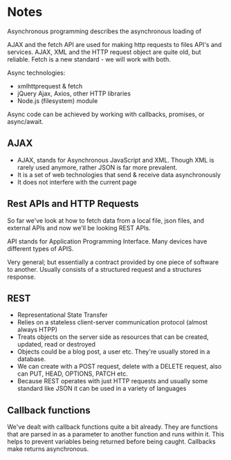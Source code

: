 # Notes

Asynchronous programming describes the asynchronous loading of

AJAX and the fetch API are used for making http requests to files API's and services. AJAX, XML and the HTTP request object are quite old, but reliable. Fetch is a new standard - we will work with both.

Async technologies:
 - xmlhttprequest & fetch
 - jQuery Ajax, Axios, other HTTP libraries
 - Node.js (filesystem) module

Async code can be achieved by working with callbacks, promises, or async/await.

## AJAX
- AJAX, stands for Asynchronous JavaScript and XML. Though XML is rarely used anymore, rather JSON is far more prevalent.
- It is a set of web technologies that send & receive data asynchronously
- It does not interfere with the current page

## Rest APIs and HTTP Requests
So far we've look at how to fetch data from a local file, json files, and external APIs and now we'll be looking REST APIs.

API stands for Application Programming Interface. Many devices have different types of APIS.

Very general; but essentially a contract provided by one piece of software to another. Usually consists of a structured request and a structures response.

## REST
- Representational State Transfer
- Relies on a stateless client-server communication protocol (almost always HTPP)
- Treats objects on the server side as resources that can be created, updated, read or destroyed
- Objects could be a blog post, a user etc. They're usually stored in a database.
- We can create with a POST request, delete with a DELETE request, also can PUT, HEAD, OPTIONS, PATCH etc.
- Because REST operates with just HTTP requests and usually some standard like JSON it can be used in a variety of languages

## Callback functions
We've dealt with callback functions quite a bit already. They are functions that are parsed in as a parameter to another function and runs within it. This helps to prevent variables being returned before being caught. Callbacks make returns asynchronous.




<!-- ##  -->
